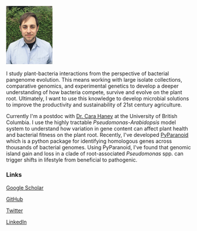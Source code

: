<img src="src/melnyk_lowres.jpg" width="25%" height="25%">

I study plant-bacteria interactions from the perspective of bacterial pangenome evolution. This means working with large isolate collections, comparative genomics, and experimental genetics to develop a deeper understanding of how bacteria compete, survive and evolve on the plant root. Ultimately, I want to  use this knowledge to develop microbial solutions to improve the productivity and sustainability of 21st century agriculture.

Currently I'm a postdoc with [Dr. Cara Haney](http://haneylab.msl.ubc.ca/) at the University of British Columbia. I use the highly tractable *Pseudomonas*-*Arabidopsis* model system to understand how variation in gene content can affect plant health and bacterial fitness on the plant root. Recently, I've developed [PyParanoid](https://github.com/ryanmelnyk/PyParanoid) which is a python package for identifying homologous genes across thousands of bacterial genomes. Using PyParanoid, I've found that genomic island gain and loss in a clade of root-associated *Pseudomonas* spp. can trigger shifts in lifestyle from beneficial to pathogenic.

### Links

[Google Scholar](https://scholar.google.ca/citations?user=1UrRpssAAAAJ&hl=en)

[GitHub](https://github.com/ryanmelnyk)

[Twitter](https://twitter.com/ryanmelnyk)

[LinkedIn](https://www.linkedin.com/in/ryan-a-melnyk-9bab1282/)
